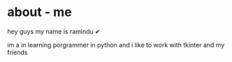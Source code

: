 # about - me 

hey guys my name is ramindu ✔

im a in learning porgrammer in python and i like to work with tkinter and my friends 
